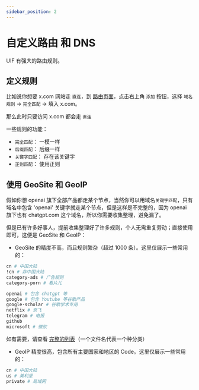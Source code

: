 ```yaml
---
sidebar_position: 2
---
```


# 自定义路由 和 DNS

UIF 有强大的路由规则。

## 定义规则

比如说你想要 x.com 网站走 `直连`，到 [路由页面](https://uiforfreedom.github.io/#/route/my)，点击右上角 `添加` 按钮，选择 `域名规则` -> `完全匹配` -> 填入 x.com。

那么此时只要访问 x.com 都会走 `直连`

一些规则的功能：

- `完全匹配`： 一模一样
- `后缀匹配`： 后缀一样
- `关键字匹配`： 存在该关键字
- `正则匹配`： 使用正则

## 使用 GeoSite 和 GeoIP

假如你想 openai 旗下全部产品都走某个节点，当然你可以用域名`关键字匹配`，只有域名中包含 'openai' 关键字就走某个节点，但是这样是不完整的，因为 openai 旗下也有 chatgpt.com 这个域名，所以你需要收集整理，避免漏了。

但是已有许多好事人，提前收集整理好了许多规则，个人无需重复劳动；直接使用即可，这便是 GeoSite 和 GeoIP：

- GeoSite 的精度不高，而且规则繁杂（超过 1000 条）。这里仅展示一些常用的：

```bash
cn # 中国大陆
!cn # 非中国大陆
category-ads # 广告规则
category-porn # 看片儿

openai # 包含 chatgpt 等
google # 包含 Youtube 等谷歌产品
google-scholar # 谷歌学术专用
netflix # 奈飞
telegram # 电报
github
microsoft # 微软
```

如有需要，请查看 [完整的列表](https://github.com/v2fly/domain-list-community/tree/master/data)（一个文件名代表一个种分类）

- GeoIP 精度很高，包含所有主要国家和地区的 Code。这里仅展示一些常用的：

```bash
cn # 中国大陆
us # 美利坚
private # 局域网
```
